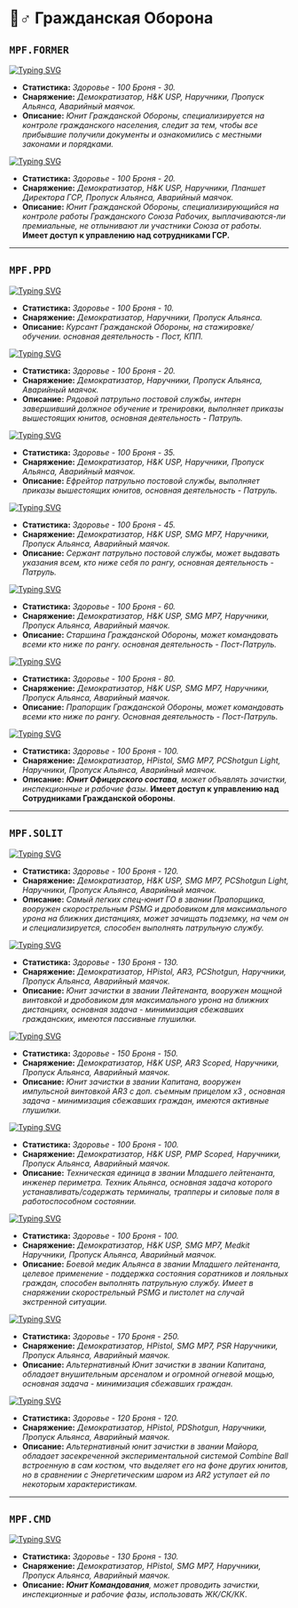 # 👮♂ Гражданская Оборона

## `MPF.FORMER`

[![Typing SVG](https://readme-typing-svg.herokuapp.com/?font=Thin+100\&size=30\&duration=3000\&background=FFFFFF00\&center=true\&vCenter=true\&multiline=true\&height=65\&lines=C8.MPF.FORMER.URBAN)](https://git.io/typing-svg)

* **Статистика:** _Здоровье - 100_ _Броня - 30._
* **Снаряжение:** _Демократизатор,_ _H\&K USP,_ _Наручники,_ _Пропуск Альянса,_ _Аварийный маячок._
* **Описание:** _Юнит Гражданской Обороны, специализируется на контроле гражданского населения, следит за тем, чтобы все прибывшие получили документы и ознакомились с местными законами и порядками._

[![Typing SVG](https://readme-typing-svg.herokuapp.com/?font=Thin+100\&size=30\&duration=3000\&background=FFFFFF00\&center=true\&vCenter=true\&multiline=true\&height=65\&lines=C8.MPF.FORMER.INSPECTOR)](https://git.io/typing-svg)

* **Статистика:** _Здоровье - 100_ _Броня - 20._
* **Снаряжение:** _Демократизатор,_ _H\&K USP,_ _Наручники,_ _Планшет Директора ГСР,_ _Пропуск Альянса,_ _Аварийный маячок._
* **Описание:** _Юнит Гражданской Обороны, специализирующийся на контроле работы Гражданского Союза Рабочих, выплачиваются-ли премиальные, не отлынивают ли участники Союза от работы._ **Имеет доступ к управлению над сотрудниками ГСР.**

***

## `MPF.PPD`

[![Typing SVG](https://readme-typing-svg.herokuapp.com/?font=Thin+100\&size=30\&duration=3000\&background=FFFFFF00\&center=true\&vCenter=true\&multiline=true\&height=65\&lines=C8.MPF.PPD.INTERN)](https://git.io/typing-svg)

* **Статистика:** _Здоровье - 100_ _Броня - 10._
* **Снаряжение:** _Демократизатор,_ _Наручники,_ _Пропуск Альянса._
* **Описание:** _Курсант Гражданской Обороны, на стажировке/обучении. основная деятельность - Пост, КПП._

[![Typing SVG](https://readme-typing-svg.herokuapp.com/?font=Thin+100\&size=30\&duration=3000\&background=FFFFFF00\&center=true\&vCenter=true\&multiline=true\&height=65\&lines=C8.MPF.PPD.05)](https://git.io/typing-svg)

* **Статистика:** _Здоровье - 100_ _Броня - 20._
* **Снаряжение:** _Демократизатор,_ _Наручники,_ _Пропуск Альянса,_ _Аварийный маячок._
* **Описание:** _Рядовой патрульно постовой службы, интерн завершивший должное обучение и тренировки, выполняет приказы вышестоящих юнитов, основная деятельность - Патруль._

[![Typing SVG](https://readme-typing-svg.herokuapp.com/?font=Thin+100\&size=30\&duration=3000\&background=FFFFFF00\&center=true\&vCenter=true\&multiline=true\&height=65\&lines=C8.MPF.PPD.04)](https://git.io/typing-svg)

* **Статистика:** _Здоровье - 100_ _Броня - 35._
* **Снаряжение:** _Демократизатор,_ _H\&K USP,_ _Наручники,_ _Пропуск Альянса,_ _Аварийный маячок._
* **Описание:** _Ефрейтор патрульно постовой службы, выполняет приказы вышестоящих юнитов, основная деятельность - Патруль._

[![Typing SVG](https://readme-typing-svg.herokuapp.com/?font=Thin+100\&size=30\&duration=3000\&background=FFFFFF00\&center=true\&vCenter=true\&multiline=true\&height=65\&lines=C8.MPF.PPD.04)](https://git.io/typing-svg)

* **Статистика:** _Здоровье - 100_ _Броня - 45._
* **Снаряжение:** _Демократизатор,_ _H\&K USP,_ _SMG MP7,_ _Наручники,_ _Пропуск Альянса,_ _Аварийный маячок._
* **Описание:** _Сержант патрульно постовой службы, может выдавать указания всем, кто ниже себя по рангу, основная деятельность - Патруль._

[![Typing SVG](https://readme-typing-svg.herokuapp.com/?font=Thin+100\&size=30\&duration=3000\&background=FFFFFF00\&center=true\&vCenter=true\&multiline=true\&height=65\&lines=C8.MPF.PPD.02)](https://git.io/typing-svg)

* **Статистика:** _Здоровье - 100_ _Броня - 60._
* **Снаряжение:** _Демократизатор,_ _H\&K USP,_ _SMG MP7,_ _Наручники,_ _Пропуск Альянса,_ _Аварийный маячок._
* **Описание:** _Старшина Гражданской Обороны, может командовать всеми кто ниже по рангу. основная деятельность - Пост-Патруль._

[![Typing SVG](https://readme-typing-svg.herokuapp.com/?font=Thin+100\&size=30\&duration=3000\&background=FFFFFF00\&center=true\&vCenter=true\&multiline=true\&height=65\&lines=C8.MPF.PPD.01)](https://git.io/typing-svg)

* **Статистика:** _Здоровье - 100_ _Броня - 80._
* **Снаряжение:** _Демократизатор,_ _H\&K USP,_ _SMG MP7,_ _Наручники,_ _Пропуск Альянса,_ _Аварийный маячок._
* **Описание:** _Прапорщик Гражданской Обороны, может командовать всеми кто ниже по рангу. Основная деятельность - Пост-Патруль._

[![Typing SVG](https://readme-typing-svg.herokuapp.com/?font=Thin+100\&size=30\&duration=3000\&background=FFFFFF00\&center=true\&vCenter=true\&multiline=true\&height=65\&lines=%D0%A18.MPF.PPD.OFFICER)](https://git.io/typing-svg)

* **Статистика:** _Здоровье - 100_ _Броня - 100._
* **Снаряжение:** _Демократизатор,_ _HPistol,_ _SMG MP7,_ _PCShotgun Light,_ _Наручники,_ _Пропуск Альянса,_ _Аварийный маячок._
* **Описание:** _**Юнит Офицерского состава**, может объявлять зачистки, инспекционные и рабочие фазы_. **Имеет доступ к управлению над Сотрудниками Гражданской обороны**.

***

## `MPF.SOLIT`

[![Typing SVG](https://readme-typing-svg.herokuapp.com/?font=Thin+100\&size=30\&duration=4000\&background=FFFFFF00\&center=true\&vCenter=true\&multiline=true\&height=65\&lines=%D0%A18.MPF.SOLIT.SEEKER)](https://git.io/typing-svg)

* **Статистика:** _Здоровье - 100_ _Броня - 120._
* **Снаряжение:** _Демократизатор,_ _H\&K USP,_ _SMG MP7,_ _PCShotgun Light,_ _Наручники,_ _Пропуск Альянса,_ _Аварийный маячок._
* **Описание:** _Самый легких спец-юнит ГО в звании Прапорщика, вооружен скорострельным PSMG и дробовиком для максимального урона на ближних дистанциях, может зачищать подземку, на чем он и специализируется, способен выполнять патрульную службу._

[![Typing SVG](https://readme-typing-svg.herokuapp.com/?font=Thin+100\&size=30\&duration=4000\&background=FFFFFF00\&center=true\&vCenter=true\&multiline=true\&height=65\&lines=%D0%A18.MPF.SOLIT.INSIGHT)](https://git.io/typing-svg)

* **Статистика:** _Здоровье - 130_ _Броня - 130._
* **Снаряжение:** _Демократизатор,_ _HPistol,_ _AR3,_ _PCShotgun,_ _Наручники,_ _Пропуск Альянса,_ _Аварийный маячок._
* **Описание:** _Юнит зачистки в звании Лейтенанта, вооружен мощной винтовкой и дробовиком для максимального урона на ближних дистанциях, основная задача - минимизация сбежавших гражданских, имеются пассивные глушилки._

[![Typing SVG](https://readme-typing-svg.herokuapp.com/?font=Thin+100\&size=30\&duration=4000\&background=FFFFFF00\&center=true\&vCenter=true\&multiline=true\&height=65\&lines=%D0%A18.MPF.SOLIT.EDGE)](https://git.io/typing-svg)

* **Статистика:** _Здоровье - 150_ _Броня - 150._
* **Снаряжение:** _Демократизатор,_ _H\&K USP,_ _AR3 Scoped,_ _Наручники,_ _Пропуск Альянса,_ _Аварийный маячок._
* **Описание:** _Юнит зачистки в звании Капитана, вооружен импульсной винтовкой AR3 с доп. съемным прицелом x3 , основная задача - минимизация сбежавших граждан, имеются активные глушилки._

[![Typing SVG](https://readme-typing-svg.herokuapp.com/?font=Thin+100\&size=30\&duration=4000\&background=FFFFFF00\&center=true\&vCenter=true\&multiline=true\&height=65\&lines=%D0%A18.MPF.SOLIT.WIRE)](https://git.io/typing-svg)

* **Статистика:** _Здоровье - 100_ _Броня - 100._
* **Снаряжение:** _Демократизатор,_ _H\&K USP,_ _PMP Scoped,_ _Наручники,_ _Пропуск Альянса,_ _Аварийный маячок._
* **Описание:** _Техническая единица в звании Младшего лейтенанта, инженер периметра. Техник Альянса, основная задача которого устанавливать/содержать терминалы, трапперы и силовые поля в работоспособном состоянии._

[![Typing SVG](https://readme-typing-svg.herokuapp.com/?font=Thin+100\&size=30\&duration=4000\&background=FFFFFF00\&center=true\&vCenter=true\&multiline=true\&height=65\&lines=%D0%A18.MPF.SOLIT.TRIGON)](https://git.io/typing-svg)

* **Статистика:** _Здоровье - 100_ _Броня - 100._
* **Снаряжение:** _Демократизатор,_ _H\&K USP,_ _SMG MP7,_ _Medkit_ _Наручники,_ _Пропуск Альянса,_ _Аварийный маячок._
* **Описание:** _Боевой медик Альянса в звании Младшего лейтенанта, целевое применение - поддержка состояния соратников и лояльных граждан, способен выполнять патрульную службу. Имеет в снаряжении скорострельный PSMG и пистолет на случай экстренной ситуации._

[![Typing SVG](https://readme-typing-svg.herokuapp.com/?font=Thin+100\&size=30\&duration=4000\&background=FFFFFF00\&center=true\&vCenter=true\&multiline=true\&height=65\&lines=%D0%A18.MPF.SOLIT.INFLUX)](https://git.io/typing-svg)

* **Статистика:** _Здоровье - 170_ _Броня - 250._
* **Снаряжение:** _Демократизатор,_ _HPistol,_ _SMG MP7,_ _PSR_ _Наручники,_ _Пропуск Альянса,_ _Аварийный маячок._
* **Описание:** _Альтернативный Юнит зачистки в звании Капитана, обладает внушительным арсеналом и огромной огневой мощью, основная задача - минимизация сбежавших граждан._

[![Typing SVG](https://readme-typing-svg.herokuapp.com/?font=Thin+100\&size=30\&duration=4000\&background=FFFFFF00\&center=true\&vCenter=true\&multiline=true\&height=65\&lines=%D0%A18.MPF.SOLIT.ARIST)](https://git.io/typing-svg)

* **Статистика:** _Здоровье - 120_ _Броня - 120._
* **Снаряжение:** _Демократизатор,_ _HPistol,_ _PDShotgun,_ _Наручники,_ _Пропуск Альянса,_ _Аварийный маячок._
* **Описание:** _Альтернативный юнит зачистки в звании Майора, обладает засекреченной экспериментальной системой Combine Ball встроенную в сам костюм, что выделяет его на фоне других юнитов, но в сравнении с Энергетическим шаром из AR2 уступает ей по некоторым характеристикам._

***

## `MPF.CMD`

[![Typing SVG](https://readme-typing-svg.herokuapp.com/?font=Thin+100\&size=30\&background=FFFFFF00\&center=true\&vCenter=true\&multiline=true\&height=65\&lines=C8.MPF.CMD.RIVET)](https://git.io/typing-svg)

* **Статистика:** _Здоровье - 130_ _Броня - 130._
* **Снаряжение:** _Демократизатор,_ _HPistol,_ _SMG MP7,_ _Наручники,_ _Пропуск Альянса,_ _Аварийный маячок._
* **Описание:** _**Юнит Командования**, может проводить зачистки, инспекционные и рабочие фазы, использовать ЖК/СК/КК_.
